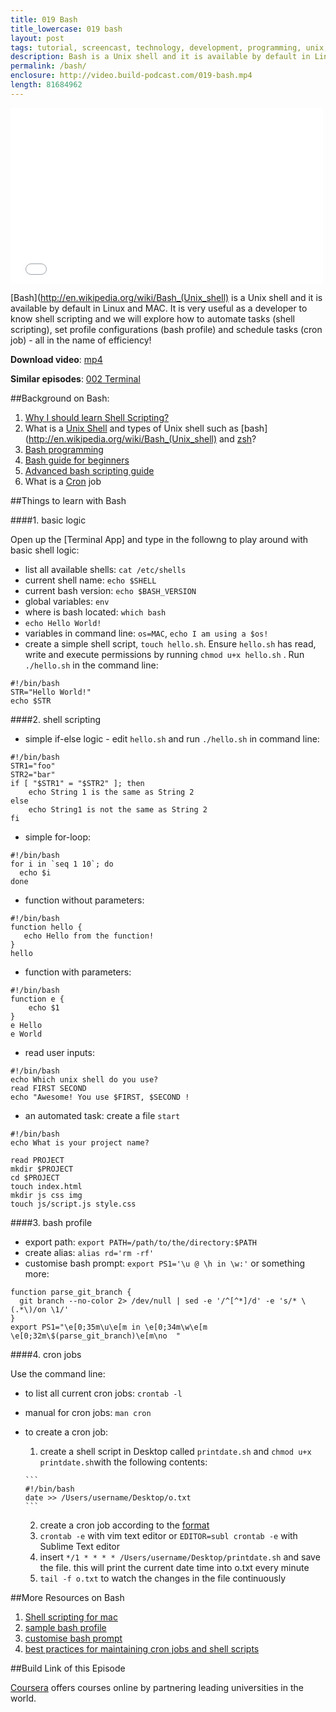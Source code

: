 ```yaml
---
title: 019 Bash
title_lowercase: 019 bash
layout: post
tags: tutorial, screencast, technology, development, programming, unix, shell, bash, zsh, profile, cron, job, productivity, automation, scheduling
description: Bash is a Unix shell and it is available by default in Linux and MAC. It is very useful as a developer to know shell scripting and we will explore how to automate tasks (shell scripting), set profile configurations (bash profile) and schedule tasks (cron job) - all in the name of efficiency!
permalink: /bash/
enclosure: http://video.build-podcast.com/019-bash.mp4
length: 81684962
---
```


<div id="video"><iframe src="//player.vimeo.com/video/52230897" width="500" height="281" frameborder="0" webkitallowfullscreen mozallowfullscreen allowfullscreen></iframe></div>

[Bash](http://en.wikipedia.org/wiki/Bash_(Unix_shell) is a Unix shell and it is available by default in Linux and MAC. It is very useful as a developer to know shell scripting and we will explore how to automate tasks (shell scripting), set profile configurations (bash profile) and schedule tasks (cron job) - all in the name of efficiency!

**Download video**: [mp4](http://video.build-podcast.com/019-bash.mp4)

**Similar episodes**: [002 Terminal](/terminal)

##Background on Bash:

1. [Why I should learn Shell Scripting?](http://programmers.stackexchange.com/questions/86403/i-need-to-know-the-reasons-why-learning-linux-shell-scripting-bash-benefits-me)
1. What is a [Unix Shell](http://en.wikipedia.org/wiki/Unix_shell) and types of Unix shell such as [bash](http://en.wikipedia.org/wiki/Bash_(Unix_shell) and [zsh](http://en.wikipedia.org/wiki/Z_shell)?
1. [Bash programming](http://tldp.org/HOWTO/Bash-Prog-Intro-HOWTO.html)
1. [Bash guide for beginners](http://tldp.org/LDP/Bash-Beginners-Guide/html/index.html)
1. [Advanced bash scripting guide](http://tldp.org/LDP/abs/html/)
1. What is a [Cron](http://en.wikipedia.org/wiki/Cron) job

##Things to learn with Bash

####1. basic logic

Open up the [Terminal App] and type in the followng to play around with basic shell logic:

- list all available shells: `cat /etc/shells`
- current shell name: `echo $SHELL`
- current bash version: `echo $BASH_VERSION`
- global variables: `env`
- where is bash located: `which bash`
- `echo Hello World!`
- variables in command line: `os=MAC`, `echo I am using a $os!`
- create a simple shell script, `touch hello.sh`. Ensure `hello.sh` has read, write and execute permissions by running `chmod u+x hello.sh` . Run `./hello.sh` in the command line:

```
#!/bin/bash
STR="Hello World!"
echo $STR
```

####2. shell scripting

- simple if-else logic - edit `hello.sh` and run `./hello.sh` in command line:

```
#!/bin/bash
STR1="foo"
STR2="bar"
if [ "$STR1" = "$STR2" ]; then
    echo String 1 is the same as String 2
else
    echo String1 is not the same as String 2
fi
```

- simple for-loop:

```
#!/bin/bash
for i in `seq 1 10`; do
  echo $i
done
```

- function without parameters:

```
#!/bin/bash
function hello {
   echo Hello from the function!
}
hello
```

- function with parameters:

```
#!/bin/bash
function e {
    echo $1
}
e Hello
e World
```
- read user inputs:

```
#!/bin/bash
echo Which unix shell do you use?
read FIRST SECOND
echo "Awesome! You use $FIRST, $SECOND !
```
- an automated task: create a file `start`


```
#!/bin/bash
echo What is your project name?

read PROJECT
mkdir $PROJECT
cd $PROJECT
touch index.html
mkdir js css img
touch js/script.js style.css
```


####3. bash profile

- export path: `export PATH=/path/to/the/directory:$PATH`
- create alias: `alias rd='rm -rf'`
- customise bash prompt: `export PS1='\u @ \h in \w:'` or something more:

```
function parse_git_branch {
  git branch --no-color 2> /dev/null | sed -e '/^[^*]/d' -e 's/* \(.*\)/on \1/'
}
export PS1="\e[0;35m\u\e[m in \e[0;34m\w\e[m \e[0;32m\$(parse_git_branch)\e[m\no  "
```

####4. cron jobs

Use the command line:

- to list all current cron jobs: `crontab -l`
- manual for cron jobs: `man cron`
- to create a cron job:
    1. create a shell script in Desktop called `printdate.sh` and `chmod u+x printdate.sh`with the following contents:

      ```
      #!/bin/bash
      date >> /Users/username/Desktop/o.txt
      ```
    2. create a cron job according to the [format](http://en.wikipedia.org/wiki/Cron#Examples)
    3. `crontab -e` with vim text editor or `EDITOR=subl crontab -e` with Sublime Text editor
    4. insert `*/1 * * * * /Users/username/Desktop/printdate.sh` and save the file. this will print the current date time into o.txt every minute
    5. `tail -f o.txt` to watch the changes in the file continuously

##More Resources on Bash

1. [Shell scripting for mac](https://developer.apple.com/library/mac/#documentation/opensource/conceptual/shellscripting/Introduction/Introduction.html)
2. [sample bash profile](http://tldp.org/LDP/abs/html/sample-bashrc.html)
3. [customise bash prompt](http://www.cyberciti.biz/tips/howto-linux-unix-bash-shell-setup-prompt.html)
4. [best practices for maintaining cron jobs and shell scripts](http://stackoverflow.com/questions/5647985/best-practices-for-maintaining-cronjobs-and-shell-scripts)

##Build Link of this Episode

[Coursera](https://www.coursera.org/) offers courses online by partnering leading universities in the world.
